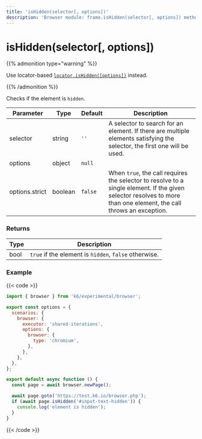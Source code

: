 ```yaml
---
title: 'isHidden(selector[, options])'
description: 'Browser module: frame.isHidden(selector[, options]) method'
---
```


# isHidden(selector[, options])

{{% admonition type="warning" %}}

Use locator-based [`locator.isHidden([options])`](https://grafana.com/docs/k6/<K6_VERSION>/javascript-api/k6-experimental/browser/locator/ishidden/) instead.

{{% /admonition %}}

Checks if the element is `hidden`.

<TableWithNestedRows>

| Parameter      | Type    | Default | Description                                                                                                                                                        |
| -------------- | ------- | ------- | ------------------------------------------------------------------------------------------------------------------------------------------------------------------ |
| selector       | string  | `''`    | A selector to search for an element. If there are multiple elements satisfying the selector, the first one will be used.                                           |
| options        | object  | `null`  |                                                                                                                                                                    |
| options.strict | boolean | `false` | When `true`, the call requires the selector to resolve to a single element. If the given selector resolves to more than one element, the call throws an exception. |

</TableWithNestedRows>

### Returns

| Type | Description                                           |
| ---- | ----------------------------------------------------- |
| bool | `true` if the element is `hidden`, `false` otherwise. |

### Example

{{< code >}}

```javascript
import { browser } from 'k6/experimental/browser';

export const options = {
  scenarios: {
    browser: {
      executor: 'shared-iterations',
      options: {
        browser: {
          type: 'chromium',
        },
      },
    },
  },
};

export default async function () {
  const page = await browser.newPage();

  await page.goto('https://test.k6.io/browser.php');
  if (await page.isHidden('#input-text-hidden')) {
    console.log('element is hidden');
  }
}
```

{{< /code >}}
